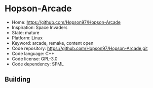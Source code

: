 # Hopson-Arcade

- Home: https://github.com/Hopson97/Hopson-Arcade
- Inspiration: Space Invaders
- State: mature
- Platform: Linux
- Keyword: arcade, remake, content open
- Code repository: https://github.com/Hopson97/Hopson-Arcade.git
- Code language: C++
- Code license: GPL-3.0
- Code dependency: SFML

## Building
